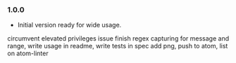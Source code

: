 ### 1.0.0
- Initial version ready for wide usage.

circumvent elevated privileges issue
finish regex capturing for message and range, write usage in readme, write tests in spec
add png, push to atom, list on atom-linter
